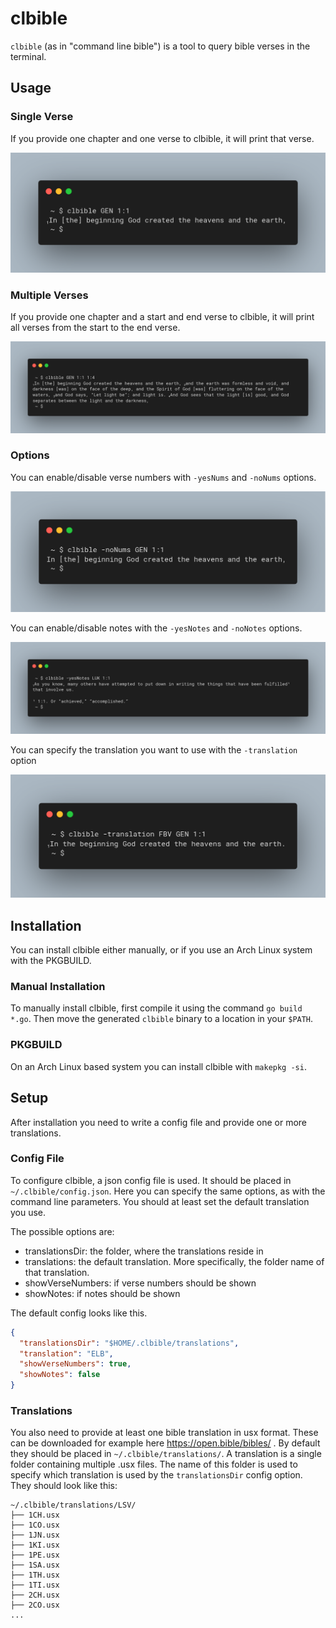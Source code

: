 # clbible

`clbible` (as in "command line bible") is a tool to query bible verses in the terminal.

## Usage

### Single Verse

If you provide one chapter and one verse to clbible, it will print that verse.

![small example of clbible usage](./small.png)

### Multiple Verses

If you provide one chapter and a start and end verse to clbible, it will print all verses from the start to the end verse.

![multiple verses example](./large.png)

### Options

You can enable/disable verse numbers with `-yesNums` and `-noNums` options.

![no verse numbers example](./nonums.png)

You can enable/disable notes with the `-yesNotes` and `-noNotes` options.

![example with notes](./notes.png)

You can specify the translation you want to use with the `-translation` option

![different translation example](./translation.png)

## Installation

You can install clbible either manually, or if you use an Arch Linux system with the PKGBUILD.

### Manual Installation

To manually install clbible, first compile it using the command `go build *.go`.
Then move the generated `clbible` binary to a location in your `$PATH`.

### PKGBUILD

On an Arch Linux based system you can install clbible with `makepkg -si`.

## Setup

After installation you need to write a config file and provide one or more translations.

### Config File

To configure clbible, a json config file is used.
It should be placed in `~/.clbible/config.json`.
Here you can specify the same options, as with the command line parameters.
You should at least set the default translation you use.

The possible options are:

- translationsDir: the folder, where the translations reside in
- translations: the default translation. More specifically, the folder name of that translation.
- showVerseNumbers: if verse numbers should be shown
- showNotes: if notes should be shown

The default config looks like this.
```json
{
  "translationsDir": "$HOME/.clbible/translations",
  "translation": "ELB",
  "showVerseNumbers": true,
  "showNotes": false
}
```

### Translations

You also need to provide at least one bible translation in usx format.
These can be downloaded for example here https://open.bible/bibles/ .
By default they should be placed in `~/.clbible/translations/`.
A translation is a single folder containing multiple .usx files.
The name of this folder is used to specify which translation is used by the `translationsDir` config option.
They should look like this:

```
~/.clbible/translations/LSV/
├── 1CH.usx
├── 1CO.usx
├── 1JN.usx
├── 1KI.usx
├── 1PE.usx
├── 1SA.usx
├── 1TH.usx
├── 1TI.usx
├── 2CH.usx
├── 2CO.usx
...
```
